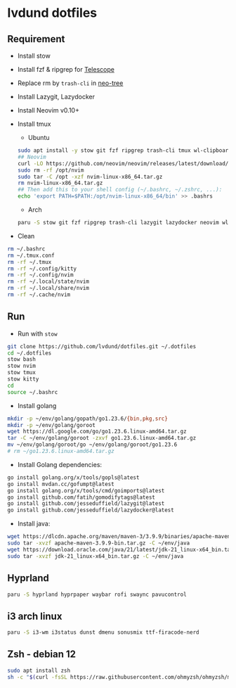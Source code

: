 #  lvdund dotfiles

## Requirement

- Install stow
- Install fzf & ripgrep for [Telescope](https://github.com/nvim-telescope/telescope.nvim)
- Replace rm by `trash-cli` in [neo-tree](https://github.com/nvim-neo-tree/neo-tree.nvim)
- Install Lazygit, Lazydocker
- Install Neovim v0.10+
- Install tmux
    - Ubuntu
    ```bash
    sudo apt install -y stow git fzf ripgrep trash-cli tmux wl-clipboard
    ## Neovim
    curl -LO https://github.com/neovim/neovim/releases/latest/download/nvim-linux-x86_64.tar.gz
    sudo rm -rf /opt/nvim
    sudo tar -C /opt -xzf nvim-linux-x86_64.tar.gz
    rm nvim-linux-x86_64.tar.gz
    ## Then add this to your shell config (~/.bashrc, ~/.zshrc, ...):
    echo 'export PATH=$PATH:/opt/nvim-linux-x86_64/bin' >> .bashrs
    ```
    - Arch
    ```bash
    paru -S stow git fzf ripgrep trash-cli lazygit lazydocker neovim wl-clipboard kitty tmux extension-manager xclip ibus-bamboo lsd bash-completion maim
    ```

- Clean
```bash
rm ~/.bashrc
rm ~/.tmux.conf
rm -rf ~/.tmux
rm -rf ~/.config/kitty
rm -rf ~/.config/nvim
rm -rf ~/.local/state/nvim
rm -rf ~/.local/share/nvim
rm -rf ~/.cache/nvim
```

## Run

- Run with ```stow```
```bash
git clone https://github.com/lvdund/dotfiles.git ~/.dotfiles
cd ~/.dotfiles 
stow bash
stow nvim
stow tmux
stow kitty
cd
source ~/.bashrc
```
- Install golang
```bash
mkdir -p ~/env/golang/gopath/go1.23.6/{bin,pkg,src}
mkdir -p ~/env/golang/goroot
wget https://dl.google.com/go/go1.23.6.linux-amd64.tar.gz
tar -C ~/env/golang/goroot -zxvf go1.23.6.linux-amd64.tar.gz
mv ~/env/golang/goroot/go ~/env/golang/goroot/go1.23.6
# rm ~/go1.23.6.linux-amd64.tar.gz
```
- Install Golang dependencies:
```bash
go install golang.org/x/tools/gopls@latest
go install mvdan.cc/gofumpt@latest
go install golang.org/x/tools/cmd/goimports@latest
go install github.com/fatih/gomodifytags@latest
go install github.com/jesseduffield/lazygit@latest
go install github.com/jesseduffield/lazydocker@latest
```
- Install java:
```bash
wget https://dlcdn.apache.org/maven/maven-3/3.9.9/binaries/apache-maven-3.9.9-bin.tar.gz
sudo tar -xvzf apache-maven-3.9.9-bin.tar.gz -C ~/env/java
wget https://download.oracle.com/java/21/latest/jdk-21_linux-x64_bin.tar.gz
sudo tar -xvzf jdk-21_linux-x64_bin.tar.gz -C ~/env/java
```

## Hyprland

```bash
paru -S hyprland hyprpaper waybar rofi swaync pavucontrol
```

## i3 arch linux

```bash
paru -S i3-wm i3status dunst dmenu sonusmix ttf-firacode-nerd
```

## Zsh - debian 12

```bash
sudo apt install zsh
sh -c "$(curl -fsSL https://raw.githubusercontent.com/ohmyzsh/ohmyzsh/master/tools/install.sh)"
```
